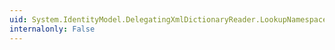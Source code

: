 ```yaml
---
uid: System.IdentityModel.DelegatingXmlDictionaryReader.LookupNamespace(System.String)
internalonly: False
---
```

